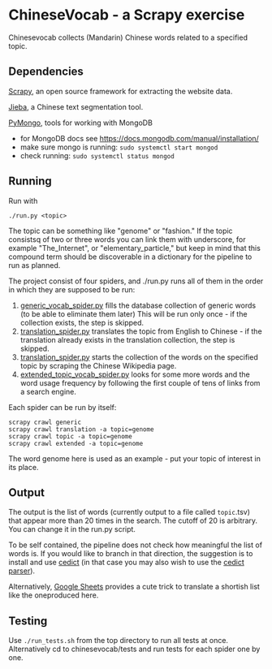 # ChineseVocab - a Scrapy exercise

Chinesevocab collects (Mandarin) Chinese words related to a specified topic.

## Dependencies
[Scrapy](https://scrapy.org/), an open source framework for extracting the website data.

[Jieba](https://pypi.org/project/jieba/), a Chinese text segmentation tool.

[PyMongo](https://pymongo.readthedocs.io/en/stable/), tools for working with MongoDB
*  for MongoDB docs see https://docs.mongodb.com/manual/installation/
*  make sure mongo is running: `sudo systemctl start mongod`
*  check running: `sudo systemctl status mongod`

## Running
Run with

   ```./run.py <topic>```

The topic can be something like "genome" or "fashion."
If the topic consistsq of two or three words you can link them with underscore,
for example "The_Internet", or "elementary_particle," but keep in mind that this
compound term should be discoverable in a dictionary for the pipeline to run as planned.
   
The project consist of four spiders, and ./run.py runs all of them in the order in
 which they are supposed to be run:
 1. [generic_vocab_spider.py](./chinesevocab/spiders/generic_vocab_spider.py) 
    fills the database collection of generic words (to be able to eliminate them later)
    This will be run only once - if the collection exists, the step is skipped.
 2. [translation_spider.py](./chinesevocab/blob/main/chinesevocab/spiders/translation_spider.py) 
    translates the topic from English to Chinese - if the translation already
    exists in the translation collection, the step is skipped.
 3. [translation_spider.py](./chinesevocab/spiders/translation_spider.py) 
    starts the collection of the words on the specified topic by scraping
    the Chinese Wikipedia page.
 4. [extended_topic_vocab_spider.py](./chinesevocab/spiders/extended_topic_vocab_spider.py ) 
    looks for some more words and the word usage frequency by following the first
    couple of tens of links from a search engine.

Each spider can be run by itself:
```
scrapy crawl generic
scrapy crawl translation -a topic=genome
scrapy crawl topic -a topic=genome
scrapy crawl extended -a topic=genome
```
The word genome here is used as an example - put your topic of interest in its place.

## Output
The output is the list of words (currently output to a file called `topic`.tsv) that appear more than 20 times in the search. 
The cutoff of 20 is arbitrary. You can change it in the run.py script.

To be self contained, the pipeline does not check how meaningful the list of words is.
If you would like to branch in that direction, the suggestion is to install and use
[cedict](https://www.mdbg.net/chinese/dictionary?page=cedict) (in that case
you may also wish to use the [cedict parser](https://www.mdbg.net/chinese/dictionary?page=cedict)).

Alternatively, 
[Google Sheets](https://www.mamababymandarin.com/automatically-translate-english-to-chinese-with-google-sheets/)
provides a cute trick to translate a shortish list like the oneproduced here.

## Testing
Use `./run_tests.sh` from the top directory to run all tests at once. Alternatively cd to chinesevocab/tests
and run tests for each spider one by one.
